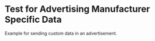 Test for Advertising Manufacturer Specific Data
===============================================

Example for sending custom data in an advertisement.
